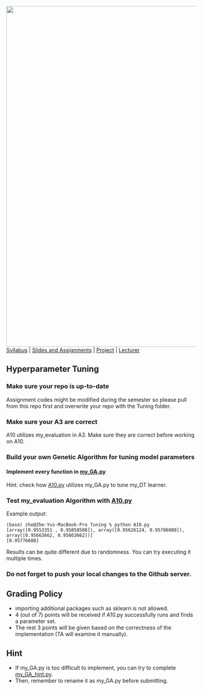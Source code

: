 [<img width=900 src="https://github.com/hil-se/fds/blob/master/img/title.png?raw=yes">](../README.md)   
[Syllabus](../README.md) |
[Slides and Assignments](README.md) |
[Project](project.md) |
[Lecturer](http://zhe-yu.github.io) 


## Hyperparameter Tuning

### Make sure your repo is up-to-date

Assignment codes might be modified during the semester so please pull from this repo first and overwrite your repo with the Tuning folder. 

### Make sure your A3 are correct

A10 utilizes my_evaluation in A3. Make sure they are correct before working on A10.

### Build your own Genetic Algorithm for tuning model parameters

#### Implement every function in [my_GA.py](https://github.com/hil-se/fds/blob/master/assignments/Tuning/my_GA.py)
Hint: check how [A10.py](https://github.com/hil-se/fds/blob/master/assignments/Tuning/A10.py) utilizes my_GA.py to tune my_DT learner.

### Test my_evaluation Algorithm with [A10.py](https://github.com/hil-se/fds/blob/master/assignments/Tuning/A10.py)
Example output:
```
(base) zhe@Zhe-Yus-MacBook-Pro Tuning % python A10.py
[array([0.9553351 , 0.95858508]), array([0.95626124, 0.95786008]), array([0.95663662, 0.95663662])]
[0.95776608]
```
Results can be quite different due to randomness. You can try executing it multiple times.

### Do not forget to push your local changes to the Github server.
 
## Grading Policy
 - importing additional packages such as sklearn is not allowed.
 - 4 (out of 7) points will be received if A10.py successfully runs and finds a parameter set.
 - The rest 3 points will be given based on the correctness of the implementation (TA will examine it manually).

## Hint
 - If my_GA.py is too difficult to implement, you can try to complete [my_GA_hint.py](https://github.com/hil-se/fds/blob/master/assignments/Tuning/my_GA_hint.py).
 - Then, remember to rename it as my_GA.py before submitting. 
 
 


